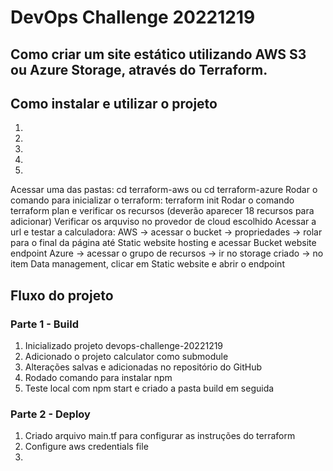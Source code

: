 # DevOps Challenge 20221219

## Como criar um site estático utilizando AWS S3 ou Azure Storage, através do Terraform.

## Como instalar e utilizar o projeto
1. 
2. 
3. 
4. 
5. 
Acessar uma das pastas: cd terraform-aws ou cd terraform-azure
Rodar o comando para inicializar o terraform: terraform init
Rodar o comando terraform plan e verificar os recursos (deverão aparecer 18 recursos para adicionar)
Verificar os arquviso no provedor de cloud escolhido
Acessar a url e testar a calculadora:
AWS -> acessar o bucket -> propriedades -> rolar para o final da página até Static website hosting e acessar Bucket website endpoint
Azure -> acessar o grupo de recursos -> ir no storage criado -> no item Data management, clicar em Static website e abrir o endpoint

## Fluxo do projeto

### Parte 1 - Build
1. Inicializado projeto devops-challenge-20221219
2. Adicionado o projeto calculator como submodule
3. Alterações salvas e adicionadas no repositório do GitHub
4. Rodado comando para instalar npm
5. Teste local com npm start e criado a pasta build em seguida

### Parte 2 - Deploy
1. Criado arquivo main.tf para configurar as instruções do terraform
2. Configure aws credentials file
3. 


